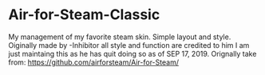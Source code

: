 # Air-for-Steam-Classic
My management of my favorite steam skin. Simple layout and style. 
Oiginally made by -Inhibitor all style and function are credited to him I am just maintaing this as he has quit doing so as of SEP 17, 2019. Orignally take from: https://github.com/airforsteam/Air-for-Steam/
